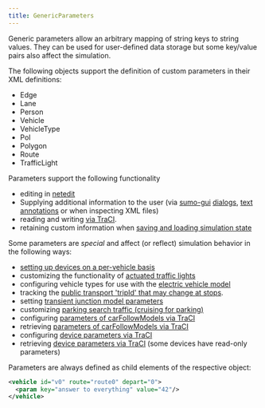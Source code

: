 ```yaml
---
title: GenericParameters
---
```


Generic parameters allow an arbitrary mapping of string keys to string
values. They can be used for user-defined data storage but some
key/value pairs also affect the simulation.

The following objects support the definition of custom parameters in
their XML definitions:

- Edge
- Lane
- Person
- Vehicle
- VehicleType
- PoI
- Polygon
- Route
- TrafficLight

Parameters support the following functionality

- editing in [netedit](../Netedit/editModesCommon.md#generic_parameters)
- Supplying additional information to the user (via
  [sumo-gui](../sumo-gui.md) [dialogs](../sumo-gui.md#plotting_object_properties), [text annotations](../sumo-gui.md#textual_annotations) or when inspecting XML files)
- reading and writing [via TraCI](../TraCI/GenericParameters.md).
- retaining custom information when [saving and loading simulation state](SaveAndLoad.md)

Some parameters are *special* and affect (or reflect) simulation behavior in the following ways:

- [setting up devices on a per-vehicle basis](../Definition_of_Vehicles,_Vehicle_Types,_and_Routes.md#devices)
- customizing the functionality of [actuated traffic lights](../Simulation/Traffic_Lights.md#additional_parameters)
- configuring vehicle types for use with the [electric vehicle model](../Models/Electric.md)
- tracking the [public transport 'tripId' that may change at stops](../Definition_of_Vehicles,_Vehicle_Types,_and_Routes.md#stops).
- setting [transient junction model parameters](../Definition_of_Vehicles,_Vehicle_Types,_and_Routes.md#transient_parameters)
- customizing [parking search traffic (cruising for parking)](Rerouter.md#rerouting_to_an_alternative_parking_area)
- configuring [parameters of carFollowModels via TraCI](../TraCI/Change_Vehicle_State.md#supported_lanechangemodel_parameters)
- retrieving [parameters of carFollowModels via TraCI](../TraCI/Vehicle_Value_Retrieval.md#supported_lanechangemodel_parameters)
- configuring [device parameters via TraCI](../TraCI/Change_Vehicle_State.md#supported_device_parameters)
- retrieving [device parameters via TraCI](../TraCI/Vehicle_Value_Retrieval.md#supported_device_parameters) (some devices have read-only parameters)


Parameters are always defined as child elements of the respective
object:

```xml
<vehicle id="v0" route="route0" depart="0">
  <param key="answer to everything" value="42"/>
</vehicle>
```
